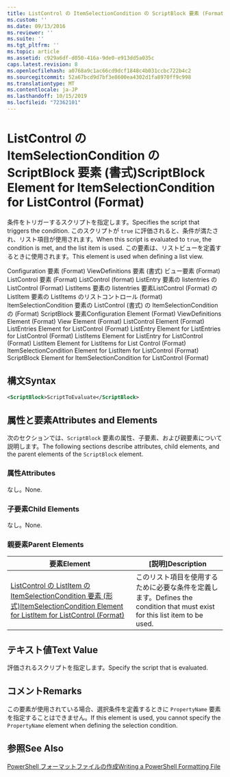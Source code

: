 ```yaml
---
title: ListControl の ItemSelectionCondition の ScriptBlock 要素 (Format) |Microsoft Docs
ms.custom: ''
ms.date: 09/13/2016
ms.reviewer: ''
ms.suite: ''
ms.tgt_pltfrm: ''
ms.topic: article
ms.assetid: c929a6df-d050-416a-9de0-e913dd5a035c
caps.latest.revision: 8
ms.openlocfilehash: a0768a9c1ac66cd9dcf1848c4b031ccbc722b4c2
ms.sourcegitcommit: 52a67bcd9d7bf3e8600ea4302d1fa8970ff9c998
ms.translationtype: MT
ms.contentlocale: ja-JP
ms.lasthandoff: 10/15/2019
ms.locfileid: "72362101"
---
```

# <a name="scriptblock-element-for-itemselectioncondition-for-listcontrol-format"></a><span data-ttu-id="f5d92-102">ListControl の ItemSelectionCondition の ScriptBlock 要素 (書式)</span><span class="sxs-lookup"><span data-stu-id="f5d92-102">ScriptBlock Element for ItemSelectionCondition for ListControl (Format)</span></span>

<span data-ttu-id="f5d92-103">条件をトリガーするスクリプトを指定します。</span><span class="sxs-lookup"><span data-stu-id="f5d92-103">Specifies the script that triggers the condition.</span></span> <span data-ttu-id="f5d92-104">このスクリプトが `true` に評価されると、条件が満たされ、リスト項目が使用されます。</span><span class="sxs-lookup"><span data-stu-id="f5d92-104">When this script is evaluated to `true`, the condition is met, and the list item is used.</span></span> <span data-ttu-id="f5d92-105">この要素は、リストビューを定義するときに使用されます。</span><span class="sxs-lookup"><span data-stu-id="f5d92-105">This element is used when defining a list view.</span></span>

<span data-ttu-id="f5d92-106">Configuration 要素 (Format) ViewDefinitions 要素 (書式) ビュー要素 (Format) ListControl 要素 (Format) ListControl (format) ListEntry 要素の listentries の ListControl (Format) ListItems 要素の listentries 要素ListControl (Format) の ListItem 要素の ListItems のリストコントロール (format) ItemSelectionCondition 要素の ListControl (書式) の ItemSelectionCondition の (Format) ScriptBlock 要素</span><span class="sxs-lookup"><span data-stu-id="f5d92-106">Configuration Element (Format) ViewDefinitions Element (Format) View Element (Format) ListControl Element (Format) ListEntries Element for ListControl (Format) ListEntry Element for ListEntries for ListControl (Format) ListItems Element for ListEntry for ListControl (Format) ListItem Element for ListItems for List Control (Format) ItemSelectionCondition Element for ListItem for ListControl (Format) ScriptBlock Element for ItemSelectionCondition for ListControl  (Format)</span></span>

## <a name="syntax"></a><span data-ttu-id="f5d92-107">構文</span><span class="sxs-lookup"><span data-stu-id="f5d92-107">Syntax</span></span>

```xml
<ScriptBlock>ScriptToEvaluate</ScriptBlock>
```

## <a name="attributes-and-elements"></a><span data-ttu-id="f5d92-108">属性と要素</span><span class="sxs-lookup"><span data-stu-id="f5d92-108">Attributes and Elements</span></span>

<span data-ttu-id="f5d92-109">次のセクションでは、`ScriptBlock` 要素の属性、子要素、および親要素について説明します。</span><span class="sxs-lookup"><span data-stu-id="f5d92-109">The following sections describe attributes, child elements, and the parent elements of the `ScriptBlock` element.</span></span>

### <a name="attributes"></a><span data-ttu-id="f5d92-110">属性</span><span class="sxs-lookup"><span data-stu-id="f5d92-110">Attributes</span></span>

<span data-ttu-id="f5d92-111">なし。</span><span class="sxs-lookup"><span data-stu-id="f5d92-111">None.</span></span>

### <a name="child-elements"></a><span data-ttu-id="f5d92-112">子要素</span><span class="sxs-lookup"><span data-stu-id="f5d92-112">Child Elements</span></span>

<span data-ttu-id="f5d92-113">なし。</span><span class="sxs-lookup"><span data-stu-id="f5d92-113">None.</span></span>

### <a name="parent-elements"></a><span data-ttu-id="f5d92-114">親要素</span><span class="sxs-lookup"><span data-stu-id="f5d92-114">Parent Elements</span></span>

|<span data-ttu-id="f5d92-115">要素</span><span class="sxs-lookup"><span data-stu-id="f5d92-115">Element</span></span>|<span data-ttu-id="f5d92-116">[説明]</span><span class="sxs-lookup"><span data-stu-id="f5d92-116">Description</span></span>|
|-------------|-----------------|
|[<span data-ttu-id="f5d92-117">ListControl の ListItem の ItemSelectionCondition 要素 (形式)</span><span class="sxs-lookup"><span data-stu-id="f5d92-117">ItemSelectionCondition Element for ListItem for ListControl (Format)</span></span>](./itemselectioncondition-element-for-listitem-for-listcontrol-format.md)|<span data-ttu-id="f5d92-118">このリスト項目を使用するために必要な条件を定義します。</span><span class="sxs-lookup"><span data-stu-id="f5d92-118">Defines the condition that must exist for this list item to be used.</span></span>|

## <a name="text-value"></a><span data-ttu-id="f5d92-119">テキスト値</span><span class="sxs-lookup"><span data-stu-id="f5d92-119">Text Value</span></span>

<span data-ttu-id="f5d92-120">評価されるスクリプトを指定します。</span><span class="sxs-lookup"><span data-stu-id="f5d92-120">Specify the script that is evaluated.</span></span>

## <a name="remarks"></a><span data-ttu-id="f5d92-121">コメント</span><span class="sxs-lookup"><span data-stu-id="f5d92-121">Remarks</span></span>

<span data-ttu-id="f5d92-122">この要素が使用されている場合、選択条件を定義するときに `PropertyName` 要素を指定することはできません。</span><span class="sxs-lookup"><span data-stu-id="f5d92-122">If this element is used, you cannot specify the `PropertyName` element when defining the selection condition.</span></span>

## <a name="see-also"></a><span data-ttu-id="f5d92-123">参照</span><span class="sxs-lookup"><span data-stu-id="f5d92-123">See Also</span></span>

[<span data-ttu-id="f5d92-124">PowerShell フォーマットファイルの作成</span><span class="sxs-lookup"><span data-stu-id="f5d92-124">Writing a PowerShell Formatting File</span></span>](./writing-a-powershell-formatting-file.md)
